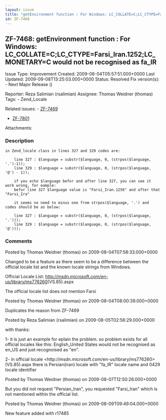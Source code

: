 ```yaml
---
layout: issue
title: "getEnvironment function : For Windows: LC_COLLATE=C;LC_CTYPE=Farsi_Iran.1252;LC_MONETARY=C would not be recognised as fa_IR"
id: ZF-7468
---
```


ZF-7468: getEnvironment function : For Windows: LC\_COLLATE=C;LC\_CTYPE=Farsi\_Iran.1252;LC\_MONETARY=C would not be recognised as fa\_IR
-----------------------------------------------------------------------------------------------------------------------------------------

 Issue Type: Improvement Created: 2009-08-04T05:57:51.000+0000 Last Updated: 2009-09-08T13:25:03.000+0000 Status: Resolved Fix version(s): - Next Major Release ()
 
 Reporter:  Reza Salimian (rsalimian)  Assignee:  Thomas Weidner (thomas)  Tags: - Zend\_Locale
 
 Related issues: - [ZF-7469](/issues/browse/ZF-7469)
- [ZF-7801](/issues/browse/ZF-7801)
 
 Attachments: 
### Description

 
    in Zend_locale class in lines 327 and 329 codes are:
    
        line 327 : $language = substr($language, 0, (strpos($language, '.')-1));
        line 329 : $language = substr($language, 0, (strpos($language, '@') - 1));
    
        if you echo $language befor and after line 327, you can see it work wrong, for eample:
        befor line 327 $language value is "Farsi_Iran.1256" and after that "Farsi_Ira"
    
        it seems no need to minus one from strpos($language, '.') and codes should be as below:
    
        line 327 : $language = substr($language, 0, (strpos($language, '.')));
        line 329 : $language = substr($language, 0, (strpos($language, '@')));


 

 

### Comments

Posted by Thomas Weidner (thomas) on 2009-08-04T07:58:33.000+0000

Changed to be a feature as there seem to be a difference between the official locale list and the known locale strings from Windows.

Official Locale List: <http://msdn.microsoft.com/en-us/library/ms776260>(VS.85).aspx

The official locale list does not mention Farsi

 

 

Posted by Thomas Weidner (thomas) on 2009-08-04T08:00:39.000+0000

Duplicates the reason from ZF-7469

 

 

Posted by Reza Salimian (rsalimian) on 2009-08-05T02:56:29.000+0000

with thanks:

1- it is just an example for eplain the problem. so problem exists for all official locales like this: English\_United States would not be recognised as en\_US and just recognoised as "en".

2- in official locale [](http://msdn.microsoft.com/en-us/library/ms776260(VS.85).aspx)<http://msdn.microsoft.com/en-us/library/ms776260>(VS.85).aspx there is Persian(iran) locale with "fa\_IR" locale name and 0429 locale identifier

 

 

Posted by Thomas Weidner (thomas) on 2009-08-07T12:50:26.000+0000

But you did not request "Persian\_Iran", you requested "Farsi\_Iran" which is not mentioned within the official list.

 

 

Posted by Thomas Weidner (thomas) on 2009-08-09T09:49:04.000+0000

New feature added with r17485

 

 